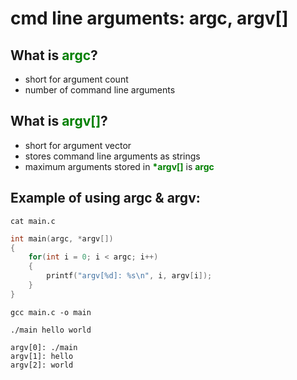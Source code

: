 <style>
	b{color: green;}
</style>

# cmd line arguments: argc, argv[]

<h2>What is <b>argc</b>?</h2>

- short for argument count
- number of command line arguments

<h2>What is <b>argv[]</b>?</h2>

- short for argument vector
- stores command line arguments as strings
- maximum arguments stored in <b>*argv[]</b> is <b>argc</b>

<h2>Example of using argc & argv:</h2>

```cat main.c```

```C
int main(argc, *argv[])
{
	for(int i = 0; i < argc; i++)
	{
		printf("argv[%d]: %s\n", i, argv[i]);
	}
}
```

```gcc main.c -o main```

```./main hello world```

```
argv[0]: ./main
argv[1]: hello
argv[2]: world
```
